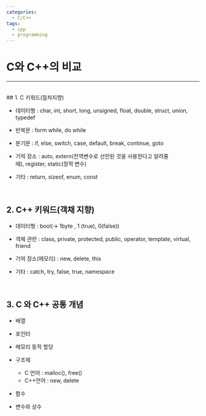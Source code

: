 ```yaml
---
categories:
  - C/C++
tags:
  - cpp
  - programming
---
```

# C와 C++의 비교
___
<br>
## 1. C 키워드(절차지향)

- 데이터형 : char, int, short, long, unsigned, float, double, struct, union, typedef

- 반복문 : form while, do while

- 분기문 : if, else, switch, case, default, break, continue, goto

- 기억 장소 : auto, extern(전역변수로 선언된 것을 사용한다고 알려줄 때), register, static(정적 변수)

- 기타 : return, sizeof, enum, const

<br>

## 2. C++ 키워드(객채 지향)

- 데이터형 : bool(-> 1byte , 1 (true), 0(false))

- 객체 관련 : class, private, protected, public, operator, template, virtual, friend

- 기억 장소(메모리) : new, delete, this

- 기타 : catch, try, false, true, namespace

<br>


## 3.  C 와 C++ 공통 개념

- 배열

- 포인터

- 메모리 동적 할당

- 구조체
	- C 언어 : malloc(), free()
	- C++언어 : new, delete

- 함수

- 변수와 상수

<br>
<br>





























